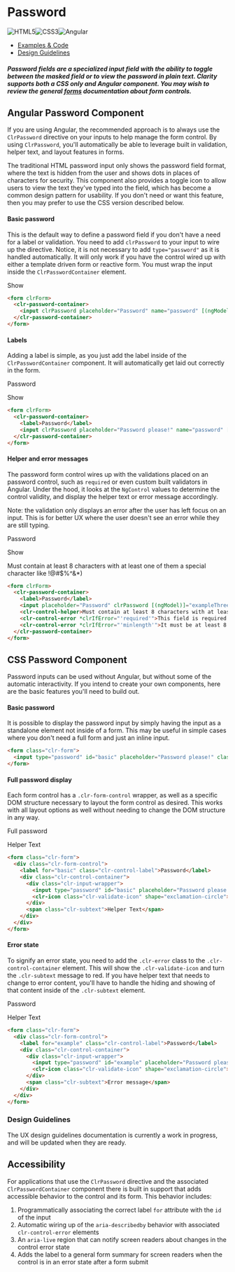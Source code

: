 # Password

![HTML5](assets/images/bugs/badge_html5.svg 'HTML5')![CSS3](assets/images/bugs/badge_css3.svg 'CSS3')![Angular](assets/images/bugs/badge_ng.svg 'Angular')

* [Examples & Code](/documentation/password#top)
* [Design Guidelines](/documentation/password#guidelines)

##### Password fields are a specialized input field with the ability to toggle between the masked field or to view the password in plain text. Clarity supports both a CSS only and Angular component. You may wish to review the general [forms](/documentation/forms) documentation about form controls.

## Angular Password Component

If you are using Angular, the recommended approach is to always use the `ClrPassword` directive on your inputs to help manage the form control. By using `ClrPassword`, you'll automatically be able to leverage built in validation, helper text, and layout features in forms.

The traditional HTML password input only shows the password field format, where the text is hidden from the user and shows dots in places of characters for security. This component also provides a toggle icon to allow users to view the text they've typed into the field, which has become a common design pattern for usability. If you don't need or want this feature, then you may prefer to use the CSS version described below.

#### Basic password

This is the default way to define a password field if you don't have a need for a label or validation. You need to add `clrPassword` to your input to wire up the directive. Notice, it is not necessary to add `type="password"` as it is handled automatically. It will only work if you have the control wired up with either a template driven form or reactive form. You must wrap the input inside the `ClrPasswordContainer` element.

Show

```html
<form clrForm>
  <clr-password-container>
    <input clrPassword placeholder="Password" name="password" [(ngModel)]="exampleOne" />
  </clr-password-container>
</form>
```

#### Labels

Adding a label is simple, as you just add the label inside of the `ClrPasswordContainer` component. It will automatically get laid out correctly in the form.

Password

Show

```html
<form clrForm>
  <clr-password-container>
    <label>Password</label>
    <input clrPassword placeholder="Password please!" name="password" [(ngModel)]="exampleTwo" />
  </clr-password-container>
</form>
```

#### Helper and error messages

The password form control wires up with the validations placed on an password control, such as `required` or even custom built validators in Angular. Under the hood, it looks at the `NgControl` values to determine the control validity, and display the helper text or error message accordingly.

Note: the validation only displays an error after the user has left focus on an input. This is for better UX where the user doesn't see an error while they are still typing.

Password

Show

Must contain at least 8 characters with at least one of them a special character like !@#$%^&\*)

```html
<form clrForm>
  <clr-password-container>
    <label>Password</label>
    <input placeholder="Password" clrPassword [(ngModel)]="exampleThree" name="password" required minlength="10" />
    <clr-control-helper>Must contain at least 8 characters with at least one of them a special character like !@#$%^&*)</clr-control-helper>
    <clr-control-error *clrIfError="'required'">This field is required!</clr-control-error>
    <clr-control-error *clrIfError="'minlength'">It must be at least 8 characters!</clr-control-error>
  </clr-password-container>
</form>
```

## CSS Password Component

Password inputs can be used without Angular, but without some of the automatic interactivity. If you intend to create your own components, here are the basic features you'll need to build out.

#### Basic password

It is possible to display the password input by simply having the input as a standalone element not inside of a form. This may be useful in simple cases where you don't need a full form and just an inline input.

```html
<form class="clr-form">
  <input type="password" id="basic" placeholder="Password please!" class="clr-input">
</form>
```

#### Full password display

Each form control has a `.clr-form-control` wrapper, as well as a specific DOM structure necessary to layout the form control as desired. This works with all layout options as well without needing to change the DOM structure in any way.

Full password

Helper Text

```html
<form class="clr-form">
  <div class="clr-form-control">
    <label for="basic" class="clr-control-label">Password</label>
    <div class="clr-control-container">
      <div class="clr-input-wrapper">
        <input type="password" id="basic" placeholder="Password please!" class="clr-input">
        <clr-icon class="clr-validate-icon" shape="exclamation-circle"></clr-icon>
      </div>
      <span class="clr-subtext">Helper Text</span>
    </div>
  </div>
</form>
```

#### Error state

To signify an error state, you need to add the `.clr-error` class to the `.clr-control-container` element. This will show the `.clr-validate-icon` and turn the `.clr-subtext` message to red. If you have helper text that needs to change to error content, you'll have to handle the hiding and showing of that content inside of the `.clr-subtext` element.

Password

Helper Text

```html
<form class="clr-form">
  <div class="clr-form-control">
    <label for="example" class="clr-control-label">Password</label>
    <div class="clr-control-container">
      <div class="clr-input-wrapper">
        <input type="password" id="example" placeholder="Password please!" class="clr-input">
        <clr-icon class="clr-validate-icon" shape="exclamation-circle"></clr-icon>
      </div>
      <span class="clr-subtext">Error message</span>
    </div>
  </div>
</form>
```

### Design Guidelines

The UX design guidelines documentation is currently a work in progress, and will be updated when they are ready.

## Accessibility

For applications that use the `ClrPassword` directive and the associated `ClrPasswordContainer` component there is built in support that adds accessible behavior to the control and its form. This behavior includes:

1.  Programmatically associating the correct label `for` attribute with the `id` of the input
2.  Automatic wiring up of the `aria-describedby` behavior with associated `clr-control-error` elements
3.  An `aria-live` region that can notify screen readers about changes in the control error state
4.  Adds the label to a general form summary for screen readers when the control is in an error state after a form submit
